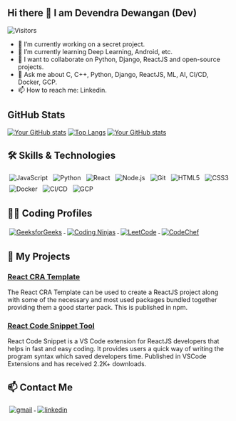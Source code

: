 ## Hi there 👋 I am Devendra Dewangan (Dev)

<!-- **Dev121212/Dev121212** is a ✨ _special_ ✨ repository because its `README.md` (this file) appears on your GitHub profile. -->

<!-- Here are some ideas to get you started: -->

![Visitors](https://komarev.com/ghpvc/?username=devendew&label=Profile%20views&color=0e75b6&style=flat)

- 🔭 I’m currently working on a secret project.
- 🌱 I’m currently learning Deep Learning, Android, etc.
- 👯 I want to collaborate on Python, Django, ReactJS and open-source projects.
- 💬 Ask me about C, C++, Python, Django, ReactJS, ML, AI, CI/CD, Docker, GCP.
- 📫 How to reach me: Linkedin.
<!-- - 🤔 I’m looking for help with ... -->
<!-- - 😄 Pronouns: ... -->
<!-- - ⚡ Fun fact: ... -->

## GitHub Stats

[![Your GitHub stats](https://github-readme-stats.vercel.app/api?username=devendew&show_icons=true&theme=light)](https://github.com/anuraghazra/github-readme-stats)
[![Top Langs](https://github-readme-stats.vercel.app/api/top-langs/?username=devendew&layout=compact&theme=light)](https://github.com/anuraghazra/github-readme-stats)
[![Your GitHub stats](https://github-readme-streak-stats.herokuapp.com/?user=devendew&show_icons=true&theme=light)](https://github.com/anuraghazra/github-readme-stats)

## 🛠️ Skills & Technologies

<!--
<p align="left">
  <img src="https://img.shields.io/badge/JavaScript-F7DF1E?style=for-the-badge&logo=javascript&logoColor=black" alt="JavaScript"/>
  <img src="https://img.shields.io/badge/Python-3776AB?style=for-the-badge&logo=python&logoColor=white" alt="Python"/>
  <img src="https://img.shields.io/badge/React-61DAFB?style=for-the-badge&logo=react&logoColor=black" alt="React"/>
  <img src="https://img.shields.io/badge/Node.js-339933?style=for-the-badge&logo=nodedotjs&logoColor=white" alt="Node.js"/>
  <img src="https://img.shields.io/badge/Git-F05032?style=for-the-badge&logo=git&logoColor=white" alt="Git"/>
  <img src="https://img.shields.io/badge/HTML-E34F26?style=for-the-badge&logo=html5&logoColor=white" alt="HTML5"/>
  <img src="https://img.shields.io/badge/CSS-1572B6?style=for-the-badge&logo=css3&logoColor=white" alt="CSS3"/>
  <img src="https://img.shields.io/badge/Docker-2496ED?style=for-the-badge&logo=docker&logoColor=white" alt="Docker"/>
  <img src="https://img.shields.io/badge/GCP-4285F4?style=for-the-badge&logo=google-cloud&logoColor=white" alt="GCP"/>
  <img src="https://img.shields.io/badge/CI%2FCD-006600?style=for-the-badge&logo=continuousintegration&logoColor=white" alt="CI/CD"/>
</p>
-->

<p align="left">
  <img src="https://img.icons8.com/color/48/000000/javascript.png" alt="JavaScript" style="vertical-align:top; margin:4px"/>
  <img src="https://img.icons8.com/color/48/000000/python.png" alt="Python" style="vertical-align:top; margin:4px"/>
  <img src="https://img.icons8.com/office/48/000000/react.png" alt="React" style="vertical-align:top; margin:4px"/>
  <img src="https://img.icons8.com/color/48/000000/nodejs.png" alt="Node.js" style="vertical-align:top; margin:4px"/>
  <img src="https://img.icons8.com/color/48/000000/git.png" alt="Git" style="vertical-align:top; margin:4px"/>
  <img src="https://img.icons8.com/color/48/000000/html-5.png" alt="HTML5" style="vertical-align:top; margin:4px"/>
  <img src="https://img.icons8.com/color/48/000000/css3.png" alt="CSS3" style="vertical-align:top; margin:4px"/>
  <img src="https://img.icons8.com/color/48/000000/docker.png" alt="Docker" style="vertical-align:top; margin:4px"/>
  <img src="https://img.icons8.com/color/48/000000/kubernetes.png" alt="CI/CD" style="vertical-align:top; margin:4px"/>
  <img src="https://img.icons8.com/color/48/000000/google-cloud.png" alt="GCP" style="vertical-align:top; margin:4px"/>
<!--   <img src="https://img.icons8.com/color/48/000000/cicd.png" alt="CI/CD" style="vertical-align:top; margin:4px"/> -->
</p>

## 🧑‍💻 Coding Profiles

<p align="left">
  <a href="https://auth.geeksforgeeks.org/user/your-profile" target="_blank">
    <img src="https://img.icons8.com/color/48/000000/GeeksforGeeks.png" alt="GeeksforGeeks" style="vertical-align:top; margin:4px"/>
  </a>
  <a href="https://www.codingninjas.com/codestudio/profile/your-profile" target="_blank">
    <img src="https://img.icons8.com/color/48/000000/ninja-head.png" alt="Coding Ninjas" style="vertical-align:top; margin:4px"/>
  </a>
  <a href="https://leetcode.com/your-profile" target="_blank">
    <img src="https://img.icons8.com/external-tal-revivo-color-tal-revivo/48/000000/external-level-up-your-coding-skills-and-quickly-land-a-job-logo-color-tal-revivo.png" alt="LeetCode" style="vertical-align:top; margin:4px"/>
  </a>
  <a href="https://www.codechef.com/users/your-profile" target="_blank">
    <img src="https://img.icons8.com/color/48/000000/codechef.png" alt="CodeChef" style="vertical-align:top; margin:4px"/>
  </a>
</p>

## 📝 My Projects

### [React CRA Template](https://www.npmjs.com/package/cra-template-dev-react-starter-v1)
The React CRA Template can be used to create a ReactJS project along with some of the necessary and most used packages bundled together providing them a good starter pack. This is published in npm.

### [React Code Snippet Tool](https://marketplace.visualstudio.com/items?itemName=devendra.react-code-snippet)
React Code Snippet is a VS Code extension for ReactJS developers that helps in fast and easy coding. It provides users a quick way of writing the program syntax which saved developers time. Published in VSCode Extensions and has received 2.2K+ downloads.

## 📫 Contact Me

<p align="left">
  <a href="mailto:devendra.dewangan129@gmail.com">
<!--     <img src="https://img.shields.io/badge/Email-D14836?style=for-the-badge&logo=gmail&logoColor=white" alt="Email"/> -->
    <img src="https://img.icons8.com/color/48/000000/gmail.png" alt="gmail" style="vertical-align:top; margin:4px"/>
  </a>
  <a href="https://www.linkedin.com/in/devendew/">
<!--     <img src="https://img.shields.io/badge/LinkedIn-0077B5?style=for-the-badge&logo=linkedin&logoColor=white" alt="LinkedIn"/> -->
    <img src="https://img.icons8.com/color/48/000000/linkedin.png" alt="linkedin" style="vertical-align:top; margin:4px"/>
  </a>
</p>




